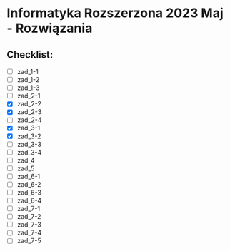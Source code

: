 # Informatyka Rozszerzona 2023 Maj - Rozwiązania

## Checklist:

- [ ] zad_1-1
- [ ] zad_1-2
- [ ] zad_1-3
- [ ] zad_2-1
- [x] zad_2-2
- [x] zad_2-3
- [ ] zad_2-4
- [x] zad_3-1
- [x] zad_3-2
- [ ] zad_3-3
- [ ] zad_3-4
- [ ] zad_4
- [ ] zad_5
- [ ] zad_6-1
- [ ] zad_6-2
- [ ] zad_6-3
- [ ] zad_6-4
- [ ] zad_7-1
- [ ] zad_7-2
- [ ] zad_7-3
- [ ] zad_7-4
- [ ] zad_7-5